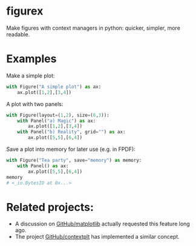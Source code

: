 # figurex
Make figures with context managers in python: quicker, simpler, more readable.

# Examples

Make a simple plot:

```python
with Figure("A simple plot") as ax:
    ax.plot([1,2],[3,4])
```

A plot with two panels:
```python
with Figure(layout=(1,2), size=(6,3)):
    with Panel("a) Magic") as ax:
        ax.plot([1,2],[3,4])
    with Panel("b) Reality", grid="") as ax:
        ax.plot([5,5],[6,4])
```

Save a plot into memory for later use (e.g. in FPDF):
```python
with Figure("Tea party", save="memory") as memory:
    with Panel() as ax:
        ax.plot([5,5],[6,4])
memory
# <_io.BytesIO at 0x...>
```

# Related projects:

- A discussion on [GitHub/matplotlib](https://github.com/matplotlib/matplotlib/issues/5218/) actually requested this feature long ago.
- The project [GitHub/contextplt](https://toshiakiasakura.github.io/contextplt/notebooks/usage.html) has implemented a similar concept.